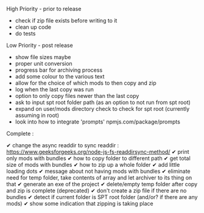 High Priority - prior to release

- check if zip file exists before writing to it
- clean up code
- do tests

Low Priority - post release

- show file sizes maybe
- proper unit conversion
- progress bar for archiving process
- add some colour to the various text
- allow for the choice of which mods to then copy and zip
- log when the last copy was run
- option to only copy files newer than the last copy
- ask to input spt root folder path (as an option to not run from spt root)
- expand on user/mods directory check to check for spt root (currently assuming in root)
- look into how to integrate 'prompts' npmjs.com/package/prompts

Complete :

✔ change the async readdir to sync readdir : <https://www.geeksforgeeks.org/node-js-fs-readdirsync-method/>
✔ print only mods with bundles
✔ how to copy folder to different path
✔ get total size of mods with bundles
✔ how to zip up a whole folder
✔ add little loading dots
✔ message about not having mods with bundles
✔ eliminate need for temp folder, take contents of array and let archiver to its thing on that
✔ generate an exe of the project
✔ delete/empty temp folder after copy and zip is complete (deprecated)
✔ don't create a zip file if there are no bundles
✔ detect if current folder is SPT root folder (and/or? if there are any mods)
✔ show some indication that zipping is taking place
